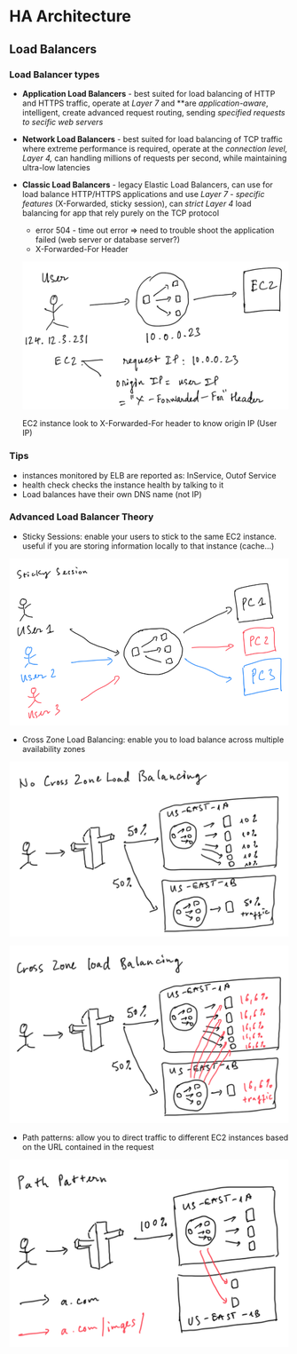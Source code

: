 # HA Architecture

## Load Balancers

### Load Balancer types

- **Application Load Balancers** - best suited for load balancing of HTTP and HTTPS traffic, operate at *Layer 7* and **are *application-aware*, intelligent, create advanced request routing, sending *specified requests to secific web servers*
- **Network Load Balancers** - best suited for load balancing of TCP traffic where extreme performance is required, operate at the *connection level, Layer 4,* can handling millions of requests per second, while maintaining ultra-low latencies
- **Classic Load Balancers** - legacy Elastic Load Balancers, can use for load balance HTTP/HTTPS applications and use *Layer 7 - specific features* (X-Forwarded, sticky session), can *strict Layer 4* load balancing for app that rely purely on the TCP protocol
    - error 504 - time out error ⇒ need to trouble shoot the application failed (web server or database server?)
    - X-Forwarded-For Header

    ![X-Forwarded-For Header](images/x-forwarded-for.png)

    EC2 instance look to X-Forwarded-For header to know origin IP (User IP)

### Tips

- instances monitored by ELB are reported as: InService, Outof Service
- health check checks the instance health by talking to it
- Load balances have their own DNS name (not IP)

### Advanced Load Balancer Theory

- Sticky Sessions: enable your users to stick to the same EC2 instance. useful if you are storing information locally to that instance (cache...)

![Sticky Sessions LB](images/sticky-session-lb.png)

- Cross Zone Load Balancing: enable you to load balance across multiple availability zones

![No Cross Zone LB](images/no-cross-zone-lb.png)

![Cross Zone LB](images/cross-zone-lb.png)

- Path patterns: allow you to direct traffic to different EC2 instances based on the URL contained in the request

![Path patterns LB](images/path-pattern-lb.png)